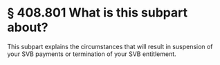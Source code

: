 # § 408.801   What is this subpart about?

This subpart explains the circumstances that will result in suspension of your SVB payments or termination of your SVB entitlement.




